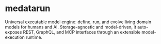# medatarun
Universal executable model engine: define, run, and evolve living domain models for humans and AI. Storage-agnostic and model-driven, it auto-exposes REST, GraphQL, and MCP interfaces through an extensible model-execution runtime.
